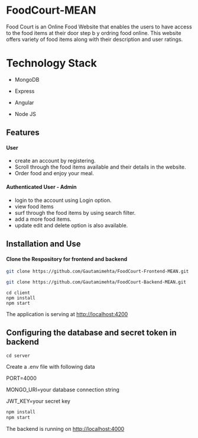 # FoodCourt-MEAN

Food Court is an Online Food Website that enables the users to have access to the food items at their door step b y ordring food online. This website offers variety of food items along with their description and user ratings.

# Technology Stack

* MongoDB

* Express

* Angular

* Node JS

## Features
#### User
* create an account by registering.
* Scroll through the food items available and their details in the website.
* Order food and enjoy your meal.

#### Authenticated User - Admin
* login to the account using Login option.
* view food items
* surf through the food items by using search filter.
* add a more food items.
* update edit and delete option is also available.
 
## Installation and Use
#### Clone the Respository for frontend and backend
```sh
git clone https://github.com/Gautamimehta/FoodCourt-Frontend-MEAN.git
```

```sh
git clone https://github.com/Gautamimehta/FoodCourt-Backend-MEAN.git
```



```SH
cd client 
npm install
npm start
```
The application is serving at [http://localhost:4200](http://localhost:4200)

## Configuring the database and secret token in backend
```SH
cd server
```
Create a .env file with following data

PORT=4000

MONGO_URI=your database connection string

JWT_KEY=your secret key

```sh
npm install
npm start
```
The backend is running on [http://localhost:4000](http://localhost:4000)



